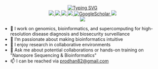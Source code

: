 <p align="center">
<a href="https://github.com/asadprodhan">
    <img src="https://readme-typing-svg.demolab.com?font=Georgia&size=18&duration=2000&pause=100&multiline=true&width=500&height=80&lines=Asad+Prodhan;Laboratory+Scientist+%7C+Adjunct+Senior+Lecturer+%7C+Mentor;Diagnostic+Bioinformatics+%7C+Data+Automation+%7C+HTS" alt="Typing SVG" />
</a>
<br/>

<a href="https://asadprodhan.github.io/">
    <img src="https://img.shields.io/badge/Website-asadprodhan.github.io-red?style=flat-square">
</a>  
<a href="https://asadprodhan.github.io/files/Asad_Prodhan_CV_10-07-2023.pdf">
    <img src="https://img.shields.io/badge/PDF-CV-red?style=flat-square&logo=adobe">
</a>  
<a href="https://www.linkedin.com/in/asadprodhan/">
    <img src="https://img.shields.io/badge/-Linkedin-blue?style=flat-square&logo=linkedin">
</a>
<a href="mailto:prodhan.82@gmail.com">
    <img src="https://img.shields.io/badge/-Email-red?style=flat-square&logo=gmail&logoColor=white">
</a>
<a href='https://scholar.google.com.au/citations?user=ZQzQadIAAAAJ&hl=en' target="_blank">
    <img alt='GoogleScholar' src='https://img.shields.io/badge/Scholar-100000?style=flat&logo=GoogleScholar&logoColor=white&&color=0181FF'>
</a>
<a href="https://orcid.org/0000-0002-1320-3486">
    <img src="https://img.shields.io/badge/ORCID-AsadProdhan-blue?style=flat-square&logo=pypi&logoColor=white">
</a>


<br/> 

<!-- <a href="https://github.com/asadprodhan">
    <img src="https://github-readme-stats.vercel.app/api?username=asadprodhan&show_icons=true&count_private=true&show_icons=true&hide_border=true&hide_title=true&card_width=300px&hide_rank=true&bg_color=00000000&theme=dracula">
</a> -->

<a href="https://github.com/asadprodhan">
    <img src="https://github-stats-alpha.vercel.app/api?username=asadprodhan&cc=22272e&tc=37BCF6&ic=fff&bc=0000">
</a>

</p>

- 🔭 I work on genomics, bioinformatics, and supercomputing for high-resolution disease diagnosis and biosecurity surveillance
- 🌱 I’m passionate about making bioinformatics intuitive  
- 👯 I enjoy research in collaborative environments
- 💬 Ask me about potential collaborations or hands-on training on "Nanopore Sequencing & Bioinformatics" 
- 📫 I can be reached via prodhan82@gmail.com 

